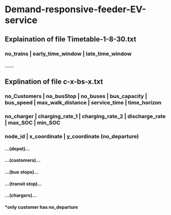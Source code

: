 # Demand-responsive-feeder-EV-service
## Explaination of file Timetable-1-8-30.txt
### no_trains | early_time_window | late_time_window
#### ......
### 
## Explination of file c-x-bs-x.txt
### no_Customers | no_busStop | no_buses | bus_capacity | bus_speed | max_walk_distance | service_time | time_horizon
### no_charger | charging_rate_1 | charging_rate_2 | discharge_rate | max_SOC | min_SOC
### node_id | x_coordinate | y_coordinate (no_departure)
#### ...(depot)...
#### ...(customers)...
#### ...(bus stops)...
#### ...(transit stop)...
#### ...(chargers)...
#### *only customer has no_departure

